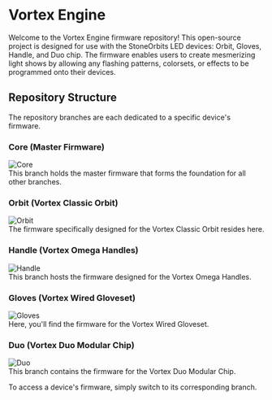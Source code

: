 # Vortex Engine

Welcome to the Vortex Engine firmware repository! This open-source project is designed for use with the StoneOrbits LED devices: Orbit, Gloves, Handle, and Duo chip. The firmware enables users to create mesmerizing light shows by allowing any flashing patterns, colorsets, or effects to be programmed onto their devices.

## Repository Structure

The repository branches are each dedicated to a specific device's firmware. 

### Core (Master Firmware)
![Core](https://github.com/StoneOrbits/VortexEngine/actions/workflows/core_build.yml/badge.svg?branch=master)  
This branch holds the master firmware that forms the foundation for all other branches.

### Orbit (Vortex Classic Orbit)
![Orbit](https://github.com/StoneOrbits/VortexEngine/actions/workflows/orbit_build.yml/badge.svg?branch=orbit)  
The firmware specifically designed for the Vortex Classic Orbit resides here.

### Handle (Vortex Omega Handles)
![Handle](https://github.com/StoneOrbits/VortexEngine/actions/workflows/handle_build.yml/badge.svg?branch=handle)  
This branch hosts the firmware designed for the Vortex Omega Handles.

### Gloves (Vortex Wired Gloveset)
![Gloves](https://github.com/StoneOrbits/VortexEngine/actions/workflows/gloves_build.yml/badge.svg?branch=gloves)  
Here, you'll find the firmware for the Vortex Wired Gloveset.

### Duo (Vortex Duo Modular Chip)
![Duo](https://github.com/StoneOrbits/VortexEngine/actions/workflows/duo_build.yml/badge.svg?branch=duo)  
This branch contains the firmware for the Vortex Duo Modular Chip.

To access a device's firmware, simply switch to its corresponding branch.
